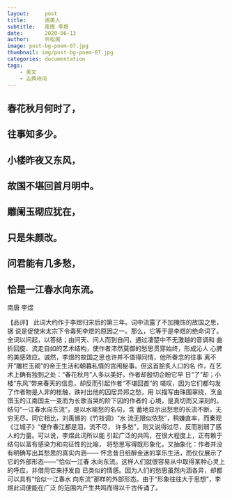 ```yaml
---
layout:     post
title:      虞美人
subtitle:   南唐 李煜 
date:       2020-06-13
author:     听松阁
image: post-bg-poem-07.jpg
thumbnail: img/post-bg-poem-07.jpg
categories: documentation
tags:
    - 美文
    - 古典诗词
---
```


## 春花秋月何时了，
## 往事知多少。 
## 小楼昨夜又东风， 
## 故国不堪回首月明中。 

## 雕阑玉砌应犹在，
## 只是朱颜改。
## 问君能有几多愁，
## 恰是一江春水向东流。 


南唐 李煜 

【品评】 
此词大约作于李煜归宋后的第三年。词中流露了不加掩饰的故国之思，据 
说是促使宋太宗下令毒死李煜的原因之一。那么，它等于是李煜的绝命词了。 
全词以问起，以答结；由问天、问人而到自问，通过凄楚中不无激越的音调和 
曲折回旋、流走自如的艺术结构，使作者沛然莫御的愁思贯穿始终，形成沁人 
心脾的美感效应。诚然，李煜的故国之思也许并不值得同情，他所眷念的往事 
离不开“雕栏玉砌”的帝王生活和朝暮私情的宫闱秘事。但这首脍炙人口的名 
作，在艺术上确有独到之处：“春花秋月”人多以美好，作者却殷切企盼它早 
日“了”却；小楼“东风”带来春天的信息，却反而引起作者“不堪回首”的 
嗟叹，因为它们都勾发了作者物是人非的枨触，跌衬出他的囚居异邦之愁，用 
以描写由珠围翠绕，烹金馔玉的江南国主一变而为长歌当哭的阶下囚的作者的 
心境，是真切而又深刻的。结句“一江春水向东流”，是以水喻愁的名句，含 
蓄地显示出愁思的长流不断，无穷无尽。同它相比，刘禹锡的《竹枝调》“水 
流无限似侬愁”，稍嫌直率，而秦观《江城子》“便作春江都是泪，流不尽， 
许多愁”，则又说得过尽，反而削弱了感人的力量。可以说，李煜此词所以能 
引起广泛的共鸣，在很大程度上，正有赖于结句以富有感染力和向征性的比喻， 
将愁思写得既形象化，又抽象化：作者并没有明确写出其愁思的真实内涵—— 
怀念昔日纸醉金迷的享乐生活，而仅仅展示了它的外部形态——“恰似一江春 
水向东流。这样人们就很容易从中取得某种心灵上的呼应，并借用它来抒发自 
已类似的情感。因为人们的愁思虽然内涵各异，却都可以具有“恰似一江春水 
向东流”那样的外部形态。由于“形象往往大于思想”，李煜此词便能在广泛 
的范围内产生共鸣而得以千古传诵了。 

